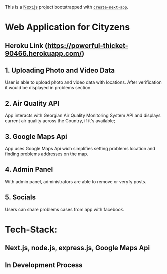 This is a [Next.js](https://nextjs.org/) project bootstrapped with [`create-next-app`](https://github.com/vercel/next.js/tree/canary/packages/create-next-app).

# Web Application for Cityzens
## Heroku Link (https://powerful-thicket-90466.herokuapp.com/) 

## 1. Uploading Photo and Video Data

User is able to upload photo and video data with locations. After verification it would be displayed in problems section.

## 2. Air Quality API

App interacts with Georgian Air Quality Monitoring System API and displays current air quality across the Country, if it's available;

## 3. Google Maps Api

App uses Google Maps Api wich simplifies setting problems location and finding problems addresses on the map.

## 4. Admin Panel

With admin panel, administrators are able to remove or veryfy posts.

## 5. Socials

Users can share problems cases from app
with facebook.

# Tech-Stack:
## Next.js, node.js, express.js, Google Maps Api

## In Development Process
